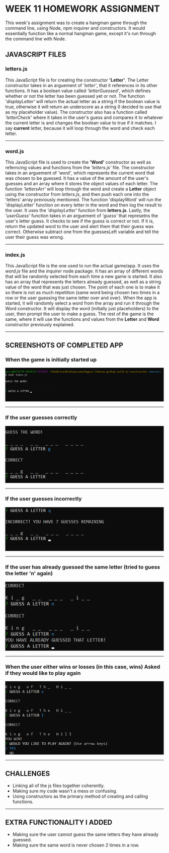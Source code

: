 # WEEK 11 HOMEWORK ASSIGNMENT

<p>This week's assignment was to create a hangman game through the command line, using Node, npm inquirer and constructors. It would essentially function like a normal hangman game, except it's run through the command line with Node.</p>

## JAVASCRIPT FILES

### letters.js

<p>This JavaScript file is for creating the constructor <b>'Letter'</b>. The Letter constructor takes in an arguement of <i>'letter'</i>, that it references in its other functions. It has a boolean value called <i>'letterGuessed'</i>, which defines whether or not the letter has been guessed yet or not. The function '<i>displayLetter'</i> will return the actual letter as a string if the boolean value is true, otherwise it will return an underscore as a string (I decided to use that as my placeholder value). The constructor also has a function called <i>'letterCheck'</i> where it takes in the user's guess and compares it to whatever the current letter is and changes the boolean value to true if it matches. I say <b>current</b> letter, because it will loop through the word and check each letter.</p>

<hr>

###  word.js

<p>This JavaScript file is used to create the <b>'Word'</b> constructor as well as referncing values and functions from the <i>'letters.js'</i> file. The constructor takes in an arguement of <i>'word'</i>, which represents the current word that was chosen to be guessed. It has a value of the amount of the user's guesses and an array where it stores the object values of each letter. The function <i>'lettersArr'</i> will loop through the word and create a <b>Letter</b> object using the constructor from <i>letters.js</i>, and then push each one into the 'letters' array previously mentioned. The function 'displayWord' will run the 'displayLetter' function on every letter in the word and then log the result to the user. It uses the <i>'displayLetter'</i> function from <b>letters.js</b>. Lastly, the <i>'userGuess'</i> function takes in an arguement of <i>'guess'</i> that represetns the user's letter guess. It checks to see if the guess is correct or not. If it is, return the updated word to the user and alert them that their guess was correct. Otherwise subtract one from the guessesLeft variable and tell the user their guess was wrong.</p>

<hr> 

### index.js

<p>This JavaScript file is the one used to run the actual game/app. It uses the <i>word.js</i> file and the <i>inquirer</i> node package. It has an array of different words that will be randomly selected from each time a new game is started. It also has an array that represents the letters already guessed, as well as a string value of the word that was just chosen. The point of each one is to make it so there is not as much repetition (same word being chosen two times in a row or the user guessing the same letter over and over). When the app is started, it will randomly select a word from the array and run it through the Word constructor. It will display the word (initially just placeholders) to the user, then prompt the user to make a guess. The rest of the game is the same, where it will use the functions and values from the <b>Letter</b> and <b>Word</b> constructor previously explained.</p>

<hr>


## SCREENSHOTS OF COMPLETED APP

### When the game is initially started up
![screenshot of concert-this command output](https://github.com/August-Johnson/August-Johnson.github.io/blob/master/11-js-constructors/screenshots/startGame-pic.png)

<hr>

### If the user guesses correctly
![screenshot of concert-this command output](https://github.com/August-Johnson/August-Johnson.github.io/blob/master/11-js-constructors/screenshots/correctGuess-pic.png)

<hr> 

### If the user guesses incorrectly
![screenshot of concert-this command output](https://github.com/August-Johnson/August-Johnson.github.io/blob/master/11-js-constructors/screenshots/incorrectGuess-pic.png)

<hr>

### If the user has already guessed the same letter (tried to guess the letter 'n' again)
![screenshot of concert-this command output](https://github.com/August-Johnson/August-Johnson.github.io/blob/master/11-js-constructors/screenshots/alreadyGuessed-pic.png)

<hr>

### When the user either wins or losses (in this case, wins) Asked if they would like to play again
![screenshot of concert-this command output](https://github.com/August-Johnson/August-Johnson.github.io/blob/master/11-js-constructors/screenshots/playAgain-pic.png)


<hr>

## CHALLENGES

* Linking all of the js files together coherently.
* Making sure my code wasn't a mess or confusing.
* Using constructors as the primary method of creating and calling functions.

<hr>

## EXTRA FUNCTIONALITY I ADDED
* Making sure the user cannot guess the same letters they have already guessed.
* Making sure the same word is never chosen 2 times in a row.
